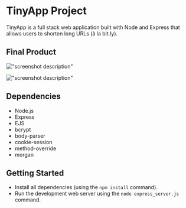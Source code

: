 # TinyApp Project

TinyApp is a full stack web application built with Node and Express that allows users to shorten long URLs (à la bit.ly).

## Final Product

!["screenshot description"](#)

!["screenshot description"](#)

## Dependencies

- Node.js
- Express
- EJS
- bcrypt
- body-parser
- cookie-session
- method-override
- morgan

## Getting Started

- Install all dependencies (using the `npm install` command).
- Run the development web server using the `node express_server.js` command.